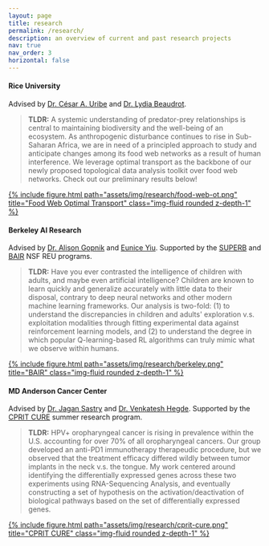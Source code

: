 ```yaml
---
layout: page
title: research
permalink: /research/
description: an overview of current and past research projects
nav: true
nav_order: 3
horizontal: false
---
```


#### **Rice University**

Advised by [Dr. C&eacute;sar A. Uribe](https://cauribe.rice.edu/) and [Dr. Lydia Beaudrot](https://lydiabeaudrot.weebly.com/).

> **TLDR:** A systemic understanding of predator-prey relationships is central to maintaining biodiversity and the well-being of an ecosystem. As anthropogenic disturbance continues to rise in Sub-Saharan Africa, we are in need of a principled approach to study and anticipate changes among its food web networks as a result of human interference. We leverage optimal transport as the backbone of our newly proposed topological data analysis toolkit over food web networks. Check out our preliminary results below!
<div class="row">
    <a href="/assets/pdf/food-web-ot.pdf">
        <div class="col-sm mt-3 mt-md-0">
            {% include figure.html path="assets/img/research/food-web-ot.png" title="Food Web Optimal Transport" class="img-fluid rounded z-depth-1" %}
        </div>
    </a>
</div>

#### **Berkeley AI Research**

Advised by [Dr. Alison Gopnik](http://www.gopniklab.berkeley.edu/alison) and [Eunice Yiu](https://www.linkedin.com/in/euniceyiu). Supported by the [SUPERB](https://eecs.berkeley.edu/resources/undergrads/research/superb) and [BAIR](https://bair.berkeley.edu/reu.html) NSF REU programs. 

> **TLDR:** Have you ever contrasted the intelligence of children with adults, and maybe even artificial intelligence? Children are known to learn quickly and generalize accurately with little data to their disposal, contrary to deep neural networks and other modern machine learning frameworks. Our analysis is two-fold: (1) to understand the discrepancies in children and adults' exploration v.s. exploitation modalities through fitting experimental data against reinforcement learning models, and (2) to understand the degree in which popular Q-learning-based RL algorithms can truly mimic what we observe within humans.
<div class="row">
    <a href="/assets/pdf/berkeley.pdf">
        <div class="col-sm mt-3 mt-md-0">
            {% include figure.html path="assets/img/research/berkeley.png" title="BAIR" class="img-fluid rounded z-depth-1" %}
        </div>
    </a>
</div>


#### **MD Anderson Cancer Center**

Advised by [Dr. Jagan Sastry](https://faculty.mdanderson.org/profiles/jagannadha_sastry.html) and [Dr. Venkatesh Hegde](https://www.researchgate.net/profile/Venkatesh-Hegde). Supported by the [CPRIT CURE](https://www.mdanderson.org/education-training/degrees-programs/summer-research-programs/cprit-cure.html) summer research program. 

> **TLDR:** HPV+ oropharyngeal cancer is rising in prevalence within the U.S. accounting for over 70% of all oropharyngeal cancers. Our group developed an anti-PD1 immunotherapy therapeudic procedure, but we observed that the treatment efficacy differed wildly between tumor implants in the neck v.s. the tongue. My work centered around identifying the differentially expressed genes across these two experiments using RNA-Sequencing Analysis, and eventually constructing a set of hypothesis on the activation/deactivation of biological pathways based on the set of differentially expressed genes. 
<div class="row">
    <a href="/assets/pdf/cprit-cure.pdf">
        <div class="col-sm mt-3 mt-md-0">
            {% include figure.html path="assets/img/research/cprit-cure.png" title="CPRIT CURE" class="img-fluid rounded z-depth-1" %}
        </div>
    </a>
</div>